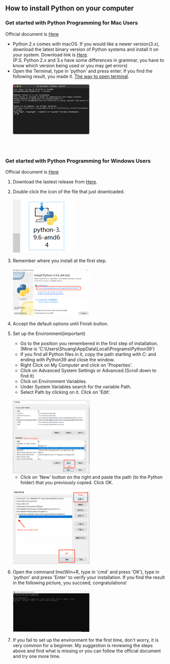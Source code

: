 ## How to install Python on your computer

### Get started with Python Programming for Mac Users

Official document is [Here](https://docs.python.org/3/using/mac.html)

- Python 2.x comes with macOS. If you would like a newer version(3.x), download the latest binary version of Python systems and install it on your system. Download link is [Here](https://www.python.org/downloads/).</br>(P.S. Python 2.x and 3.x have some differences in grammar, you have to know which version being used or you may get errors)
- Open the Terminal, type in 'python' and press enter. If you find the following result, you made it. [The way to open terminal](https://support.apple.com/guide/terminal/open-or-quit-terminal-apd5265185d-f365-44cb-8b09-71a064a42125/mac).</br></br>
         <img src="https://github.com/wooyoyohehe/Python-Installation/blob/main/images/Screen%20Shot%202021-08-25%20at%2010.32.14%20AM.png" width="50%">


</br></br>



### Get started with Python Programming for Windows Users

Official document is [Here](https://docs.python.org/3/using/windows.html)

1. Download the lastest release from [Here](https://www.python.org/downloads/).
2. Double click the icon of the file that just downloaded.</br></br>
![Image](https://github.com/wooyoyohehe/Python-Installation/blob/main/images/Screenshot%202021-08-25%20085918.png)
3. Remember where you install at the first step.</br></br>
        <img src="https://github.com/wooyoyohehe/Python-Installation/blob/main/images/Screenshot%202021-08-25%20085954.png" width="50%">

4. Accept the default options until Finish button.
5. Set up the Environment(important)
    - Go to the position you remembered in the first step of installation.</br>(Mine is 'C:\Users\Shuang\AppData\Local\Programs\Python39')
    - If you find all Python files in it, copy the path starting with C: and ending with Python39 and close the window.
    - Right Click on My Computer and click on 'Properties'.
    - Click on Advanced System Settings or Advanced.(Scroll down to find it)
    - Click on Environment Variables.
    - Under System Variables search for the variable Path.
    - Select Path by clicking on it. Click on 'Edit'.</br></br>
    <img src="https://github.com/wooyoyohehe/Python-Installation/blob/main/images/Screenshot%202021-08-25%20095535.png" width="50%">
    
    - Click on 'New' button on the right and paste the path (to the Python folder) that you previously copied. Click OK.</br></br>
    <img src="https://github.com/wooyoyohehe/Python-Installation/blob/main/images/Screenshot%202021-08-25%20095647.png" width="50%">
    
6. Open the command line(Win+R, type in 'cmd' and press 'OK'), type in 'python' and press 'Enter' to verify your installation. If you find the result in the following picture, you succeed, congratulations!</br></br>
    <img src="https://github.com/wooyoyohehe/Python-Installation/blob/main/images/Screenshot%202021-08-25%20101311.png" width="50%">
    

7. If you fail to set up the environment for the first time, don't worry, it is very common for a beginner. My suggestion is reviewing the steps above and find what is missing or you can follow the official document and try one more time.
    



